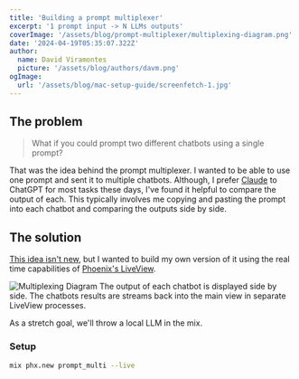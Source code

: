 ```yaml
---
title: 'Building a prompt multiplexer'
excerpt: '1 prompt input -> N LLMs outputs'
coverImage: '/assets/blog/prompt-multiplexer/multiplexing-diagram.png'
date: '2024-04-19T05:35:07.322Z'
author:
  name: David Viramontes
  picture: '/assets/blog/authors/davm.png'
ogImage:
  url: '/assets/blog/mac-setup-guide/screenfetch-1.jpg'
---
```


## The problem

> What if you could prompt two different chatbots using a single prompt?

That was the idea behind the prompt multiplexer. I wanted to be able to use one prompt and sent it to multiple chatbots.
Although, I prefer [Claude](https://claude.ai/) to ChatGPT for most tasks these days, I've found it helpful to compare the output of each. 
This typically involves me copying and pasting the prompt into each chatbot and comparing the outputs side by side.


## The solution

[This idea isn't new](https://poe.com), but I wanted to build my own version of it using the real time capabilities of [Phoenix's LiveView](https://www.phoenixframework.org/).


![Multiplexing Diagram](/assets/blog/prompt-multiplexer/prompt-sketch-1.png)
The output of each chatbot is displayed side by side.
The chatbots results are streams back into the main view in separate LiveView processes.

As a stretch goal, we'll throw a local LLM in the mix.

### Setup

```bash
mix phx.new prompt_multi --live
```


